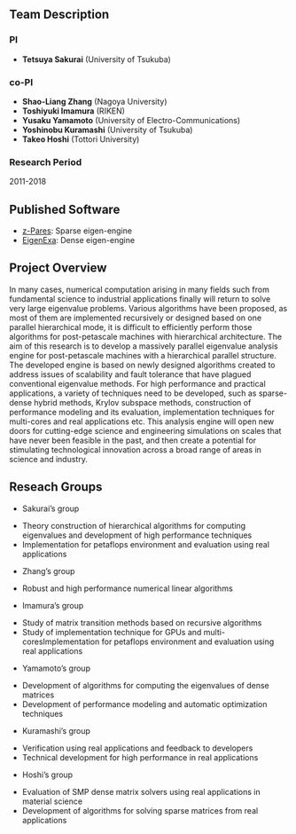 ## Team Description

### PI
- **Tetsuya Sakurai** (University of Tsukuba)

### co-PI
- **Shao-Liang Zhang** (Nagoya University)
- **Toshiyuki Imamura** (RIKEN)
- **Yusaku Yamamoto** (University of Electro-Communications)
- **Yoshinobu Kuramashi** (University of Tsukuba)
- **Takeo Hoshi** (Tottori University)

### Research Period
2011-2018

## Published Software

- [z-Pares](http://zpares.cs.tsukuba.ac.jp): Sparse eigen-engine
- [EigenExa](http://www.r-ccs.riken.jp/labs/lpnctrt/en/projects/eigenexa/): Dense eigen-engine

## Project Overview

In many cases, numerical computation arising in many fields such from fundamental science to industrial applications finally will return to solve very large eigenvalue problems. Various algorithms have been proposed, as most of them are implemented recursively or designed based on one parallel hierarchical mode, it is difficult to efficiently perform those algorithms for post-petascale machines with hierarchical architecture. The aim of this research is to develop a massively parallel eigenvalue analysis engine for post-petascale machines with a hierarchical parallel structure. The developed engine is based on newly designed algorithms created to address issues of scalability and fault tolerance that have plagued conventional eigenvalue methods. For high performance and practical applications, a variety of techniques need to be developed, such as sparse-dense hybrid methods, Krylov subspace methods, construction of performance modeling and its evaluation, implementation techniques for multi-cores and real applications etc. This analysis engine will open new doors for cutting-edge science and engineering simulations on scales that have never been feasible in the past, and then create a potential for stimulating technological innovation across a broad range of areas in science and industry.

## Reseach Groups

- Sakurai’s group
 * Theory construction of hierarchical algorithms for computing eigenvalues and development of high performance techniques
 * Implementation for petaflops environment and evaluation using real applications

- Zhang’s group
 * Robust and high performance numerical linear algorithms

- Imamura’s group
 * Study of matrix transition methods based on recursive algorithms
 * Study of implementation technique for GPUs and multi-coresImplementation for petaflops environment and evaluation using real applications
 
- Yamamoto’s group
 * Development of algorithms for computing the eigenvalues of dense matrices
 * Development of performance modeling and automatic optimization techniques

- Kuramashi’s group
 * Verification using real applications and feedback to developers
 * Technical development for high performance in real applications
 
- Hoshi’s group
 * Evaluation of SMP dense matrix solvers using real applications in material science
 * Development of algorithms for solving sparse matrices from real applications
 

